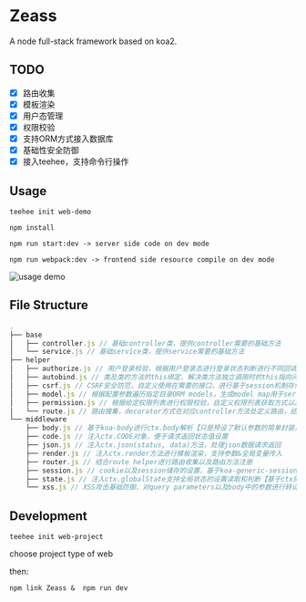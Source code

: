 # Zeass
A node full-stack framework based on koa2.

## TODO

* [x] 路由收集
* [x] 模板渲染
* [x] 用户态管理
* [x] 权限校验
* [x] 支持ORM方式接入数据库
* [x] 基础性安全防御
* [x] 接入teehee，支持命令行操作

## Usage

```
teehee init web-demo

npm install

npm run start:dev -> server side code on dev mode

npm run webpack:dev -> frontend side resource compile on dev mode
```

![usage demo](./usage_demo.gif)

## File Structure

```javascript
.
├── base
│   ├── controller.js // 基础controller类，提供controller需要的基础方法
│   └── service.js // 基础service类，提供service需要的基础方法
├── helper
│   ├── authorize.js // 用户登录校验，根据用户登录态进行登录状态判断进行不同回调
│   ├── autobind.js // 类及类的方法的this绑定，解决类方法独立调用时的this指向问题
│   ├── csrf.js // CSRF安全防范，自定义使用在需要的接口，进行基于session机制存储secret以及发放token，并且在目标接口进行CSRF-TOKEN校验
│   ├── model.js // 根据配置参数遍历指定目录ORM models，生成model map用于service层的MySQL数据库层调用
│   ├── permission.js // 根据给定权限列表进行权限校验，自定义权限列表获取方式以及回调处理，分为sync和async两种模式，支持前后端的权限校验
│   └── route.js // 路由搜集，decorator方式在对应controller方法处定义路由，结合router中间件注册路由方法，并且生成路由列表方便查看
└── middleware
    ├── body.js // 基于koa-body进行ctx.body解析【只是预设了默认参数的简单封装，这个其实没做啥额外的工作
    ├── code.js // 注入ctx.CODE对象，便于请求返回状态值设置
    ├── json.js // 注入ctx.json(status, data)方法，处理json数据请求返回
    ├── render.js // 注入ctx.render方法进行模板渲染，支持参数&全局变量传入
    ├── router.js // 结合route helper进行路由收集以及路由方法注册
    ├── session.js // cookie以及session储存的设置，基于koa-generic-session和koa-redis
    ├── state.js // 注入ctx.globalState支持全局状态的设置读取和判断【基于ctx的全局状态】
    └── xss.js // XSS攻击基础防御，对query parameters以及body中的参数进行转译
```

## Development

```
teehee init web-project
```

choose project type of web

then:

```
npm link Zeass &  npm run dev
```
